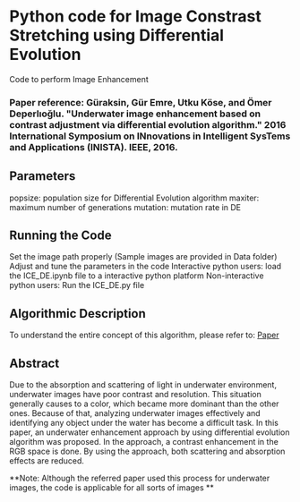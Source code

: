 # Python code for Image Constrast Stretching using Differential Evolution

Code to perform Image Enhancement

### Paper reference: Güraksin, Gür Emre, Utku Köse, and Ömer Deperlıoğlu. "Underwater image enhancement based on contrast adjustment via differential evolution algorithm." 2016 International Symposium on INnovations in Intelligent SysTems and Applications (INISTA). IEEE, 2016.

## Parameters
popsize: population size for Differential Evolution algorithm
maxiter: maximum number of generations
mutation: mutation rate in DE

## Running the Code
Set the image path properly (Sample images are provided in Data folder)
Adjust and tune the parameters in the code
Interactive python users: load the ICE_DE.ipynb file to a interactive python platform
Non-interactive python users: Run the ICE_DE.py file

## Algorithmic Description
To understand the entire concept of this algorithm, please refer to: [Paper](https://ieeexplore.ieee.org/abstract/document/7571849)

## Abstract
Due to the absorption and scattering of light in underwater environment, underwater images have poor contrast and resolution. This situation generally causes to a color, which became more dominant than the other ones. Because of that, analyzing underwater images effectively and identifying any object under the water has become a difficult task. In this paper, an underwater enhancement approach by using differential evolution algorithm was proposed. In the approach, a contrast enhancement in the RGB space is done. By using the approach, both scattering and absorption effects are reduced.

**Note: Although the referred paper used this process for underwater images, the code is applicable for all sorts of images **

